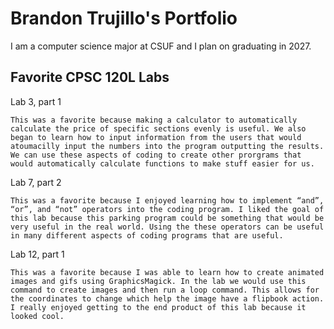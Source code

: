 
# Brandon Trujillo's Portfolio

I am a computer science major at CSUF and I plan on graduating in 2027.

## Favorite CPSC 120L Labs

Lab 3, part 1 

    This was a favorite because making a calculator to automatically calculate the price of specific sections evenly is useful. We also began to learn how to input information from the users that would atoumacilly input the numbers into the program outputting the results. We can use these aspects of coding to create other prorgrams that would automatically calculate functions to make stuff easier for us.

Lab 7, part 2

    This was a favorite because I enjoyed learning how to implement “and”, “or”, and “not” operators into the coding program. I liked the goal of this lab because this parking program could be something that would be very useful in the real world. Using the these operators can be useful in many different aspects of coding programs that are useful.

Lab 12, part 1 

    This was a favorite because I was able to learn how to create animated images and gifs using GraphicsMagick. In the lab we would use this command to create images and then run a loop command. This allows for the coordinates to change which help the image have a flipbook action. I really enjoyed getting to the end product of this lab because it looked cool.